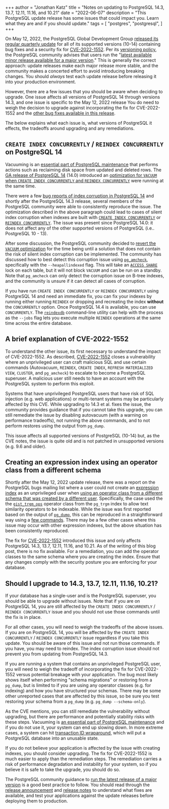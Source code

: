 +++
author = "Jonathan Katz"
title = "Notes on updating to PostgreSQL 14.3, 13.7, 12.11, 11.16, and 10.21"
date = "2022-06-07"
description = "This PostgreSQL update release has some issues that could impact you. Learn what they are and if you should update."
tags = [
    "postgres",
    "postgresql",
]
+++

On May 12, 2022, the PostgreSQL Global Development Group
[released its regular quarterly update](https://www.postgresql.org/about/news/postgresql-143-137-1211-1116-and-1021-released-2449/) for all of its supported versions (10-14) containing
bug fixes and a security fix for [CVE-2022-1552](https://www.postgresql.org/support/security/CVE-2022-1552/). Per its [versioning policy](https://www.postgresql.org/support/versioning/),
the PostgreSQL community advises that users run the
"[latest available minor release available for a major version](https://www.postgresql.org/support/versioning/)."
This is generally the correct approach: update releases make each major release
more stable, and the community makes a concerted effort to avoid introducing
breaking changes. You should *always* test each update release before releasing
it into your production environment.

However, there are a few issues that you should be aware when deciding to
upgrade. One issue affects all versions of PostgreSQL 14 through versions 14.3,
and one issue is specific to the May 12, 2022 release You do need to weigh the
decision to upgrade against incorporating the fix for CVE-2022-1552 and the
[other bug fixes available in this release](https://www.postgresql.org/about/news/postgresql-143-137-1211-1116-and-1021-released-2449/).

The below explains what each issue is, what versions of PostgreSQL it effects,
the tradeoffs around upgrading and any remediations.

## `CREATE INDEX CONCURRENTLY` / `REINDEX CONCURRENTLY` on PostgreSQL 14

Vacuuming is an
[essential part of PostgreSQL maintenance](https://www.postgresql.org/docs/current/routine-vacuuming.html)
that performs actions such as reclaiming disk space from updated and deleted
rows. The [GA release of PostgreSQL 14](https://www.postgresql.org/about/news/postgresql-14-released-2318/)
(14.0) introduced an
[optimization for `VACUUM` when `CREATE INDEX CONCURRENTLY` and `REINDEX CONCURRENTLY`](https://git.postgresql.org/gitweb/?p=postgresql.git;a=commit;h=d9d076222f5b) were
running at the same time.

There were a few
[bug reports of index corruption in PostgreSQL 14](https://www.postgresql.org/message-id/17485-396609c6925b982d%40postgresql.org) and shortly after the PostgreSQL 14.3
release, several members of the PostgreSQL community were able to consistently
reproduce the issue. The optimization described in the above paragraph could
lead to cases of silent index corruption when indexes are built with
[`CREATE INDEX CONCURRENTLY`](https://www.postgresql.org/docs/current/sql-createindex.html)
or [`REINDEX CONCURRENTLY`](https://www.postgresql.org/docs/current/sql-reindex.html).
The issue was present since PostgreSQL 14.0: it does not affect any of the other
supported versions of PostgreSQL (i.e.. PostgreSQL 10 - 13).

After some discussion, the PostgreSQL community decided to
[revert the `VACUUM` optimization](https://git.postgresql.org/gitweb/?p=postgresql.git;a=commitdiff;h=e28bb885196916b0a3d898ae4f2be0e38108d81b) for
the time being until a solution that does not contain the risk of silent index
corruption can be implemented. The community has discussed how to best detect
this corruption issue using
[`pg_amcheck`](https://www.postgresql.org/docs/current/app-pgamcheck.html),
specifically with the `--heapallindexed` flag. This will take an
[`ACCESS SHARE`](https://www.postgresql.org/docs/current/explicit-locking.html)
lock on each table, but it will not block `VACUUM` and can be run on a standby.
Note that `pg_amcheck` can only detect the corruption issue on B-tree indexes,
and the community is unsure if it can detect all cases of corruption.

If you have run `CREATE INDEX CONCURRENTLY` or `REINDEX CONCURRENTLY` using
PostgreSQL 14 and need an immediate fix, you can fix your indexes by running
either running `REINDEX` or dropping and recreating the index **without** the
`CONCURRENTLY` option. Once PostgreSQL 14.4 is available, you can use
`CONCURRENTLY`. The
[`reindexdb`](https://www.postgresql.org/docs/current/app-reindexdb.html)
command-line utility can help with the process as the `--jobs` flag lets you
execute multiple `REINDEX` operations at the same time across the entire
database.

## A brief explanation of CVE-2022-1552

To understand the other issue, its first necessary to understand the impact of
CVE-2022-1552. As described,
[CVE-2022-1552](https://www.postgresql.org/support/security/CVE-2022-1552/)
closes a vulnerability where an unprivileged user can craft malicious SQL and
use certain commands (Autovacuum, `REINDEX`, `CREATE INDEX`,
`REFRESH MATERIALIZED VIEW`, `CLUSTER`, and `pg_amcheck`) to escalate to become
a PostgreSQL superuser. A malicious user still needs to have an account with the
PostgreSQL system to perform this exploit.

Systems that have unprivileged PostgreSQL users that have risk of SQL injection
(e.g. web applications) or multi-tenant systems may be particularly affected by
this CVE. While upgrading to 14.3 et al. fixes the issue, the community provides
guidance that if you cannot take this upgrade, you can still remediate the issue
by disabling autovacuum (with a warning on performance tradeoffs), not running
the above commands, and to not perform restores using the output from
`pg_dump`.

This issue affects all supported versions of PostgreSQL (10-14) but, as the CVE
notes, the issue is quite old and is not patched in unsupported versions (e.g.
9.6 and older).

## Creating an expression index using an operator class from a different schema

Shortly after the May 12, 2022 update release, there was a report on the
PostgreSQL bugs mailing list where a user could not create an
[expression index](https://www.postgresql.org/docs/current/indexes-expressional.html)
as an unprivileged user when
[using an operator class from a different schema that was created by a different user](https://www.postgresql.org/message-id/flat/20220531152855.GA2236210%40nathanxps13#cf62ad5183084f9da0f458c446bb995d).
Specifically, the case used the the
[`gist_trgm_ops`](https://www.postgresql.org/docs/current/pgtrgm.html#id-1.11.7.42.8)
operator class from the `pg_trgm` index to allow text similarity operators to be
indexable. While the issue was first reported based on the output of
[`pg_dump`](https://www.postgresql.org/docs/current/app-pgdump.html), this can
be reproduced in a straightforward way using a
[few commands](https://www.postgresql.org/message-id/20220526055047.GA3153526%40rfd.leadboat.com).
There may be a few other cases where this issue may occur with other expression
indexes, but the above situation has been consistently reproduced.

The fix for [CVE-2022-1552](https://www.postgresql.org/support/security/CVE-2022-1552/)
introduced this issue and only affects PostgreSQL 14.3, 13.7, 12.11, 11.16, and
10.21. As of the writing of this blog post, there is no fix available. For a
remediation, you can add the operator classes to the same schema where you are
creating the index. Ensure that any changes comply with the security posture
you are enforcing for your database.

## Should I upgrade to 14.3, 13.7, 12.11, 11.16, 10.21?

If your database has a single-user and is the PostgreSQL superuser, you should
be able to upgrade without issues. Note that if you are on PostgreSQL 14, you
are still affected by the `CREATE INDEX CONCURRENTLY` / `REINDEX CONCURRENTLY`
issue and you should not use those commands until the fix is in place.

For all other cases, you will need to weigh the tradeoffs of the above issues.
If you are on PostgreSQL 14, you will be affected by the
`CREATE INDEX CONCURRENTLY` / `REINDEX CONCURRENTLY` issue regardless if you
take this update. You should be aware of this issue and not run those commands.
If you have, you may need to reindex. The index corruption issue should not
prevent you from updating from PostgreSQL 14.3.

If you are running a system that contains an unprivileged PostgreSQL user, you
will need to weigh the tradeoff of incorporating the fix for CVE-2022-1552
versus potential breakage with your application. The bug most likely shows
itself when performing "schema migrations" or restoring from a `pg_dump`, but is
limited to if you are using any operator classes (e.g. for indexing) and how you
have structured your schemas. There may be some other unreported cases
that are affected by this issue, so be sure you test restoring your schema from
a `pg_dump` (e.g. `pg_dump --schema-only`).

As the CVE mentions, you can still remediate the vulnerability without
upgrading, but there are performance and potentially stability risks with these
steps. Vacuuming is
[an essential part of PostgreSQL maintenance](https://www.postgresql.org/docs/current/routine-vacuuming.html)
and if you do not use it, your system can end up slowing down. In more extreme
cases, a system can hit
[transaction ID wraparound](https://www.postgresql.org/docs/current/routine-vacuuming.html#VACUUM-FOR-WRAPAROUND),
which will put a PostgreSQL database into an unusable state.

If you do not believe your application is affected by the issue with creating
indexes, you should consider upgrading. The fix for CVE-2022-1552 is much easier
to apply than the remediation steps. The remediation carries a risk of
performance degradation and instability for your system, so if you believe it is
safe to take the upgrade, you should do so.

The PostgreSQL community guidance to
[run the latest release of a major version](https://www.postgresql.org/support/versioning/)
is a good best practice to follow. You should read through the
[release announcement](https://www.postgresql.org/about/news/postgresql-143-137-1211-1116-and-1021-released-2449/) and [release notes](https://www.postgresql.org/docs/release/)
to understand what fixes are available, and test your applications against the
update releases before deploying them to production.
